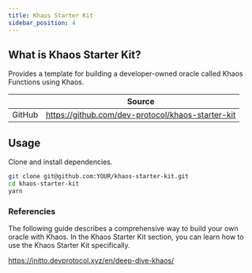 ```yaml
---
title: Khaos Starter Kit
sidebar_position: 4
---
```


## What is Khaos Starter Kit?

Provides a template for building a developer-owned oracle called Khaos Functions using Khaos.

|        | Source                                            |
| ------ | ------------------------------------------------- |
| GitHub | https://github.com/dev-protocol/khaos-starter-kit |

## Usage

Clone and install dependencies.

```bash
git clone git@github.com:YOUR/khaos-starter-kit.git
cd khaos-starter-kit
yarn
```

### Referencies

The following guide describes a comprehensive way to build your own oracle with Khaos. In the Khaos Starter Kit section, you can learn how to use the Khaos Starter Kit specifically.

https://initto.devprotocol.xyz/en/deep-dive-khaos/
